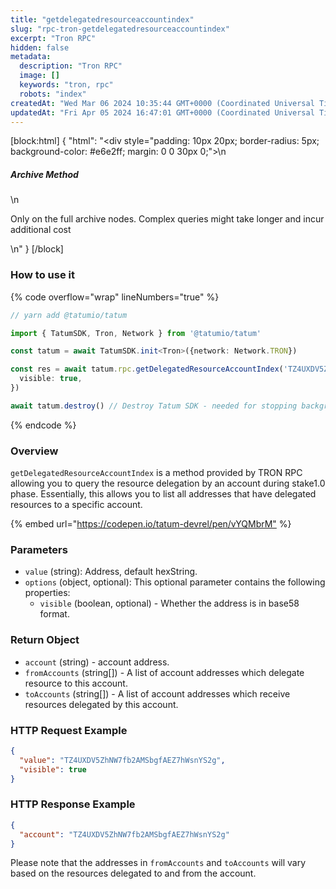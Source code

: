 ```yaml
---
title: "getdelegatedresourceaccountindex"
slug: "rpc-tron-getdelegatedresourceaccountindex"
excerpt: "Tron RPC"
hidden: false
metadata: 
  description: "Tron RPC"
  image: []
  keywords: "tron, rpc"
  robots: "index"
createdAt: "Wed Mar 06 2024 10:35:44 GMT+0000 (Coordinated Universal Time)"
updatedAt: "Fri Apr 05 2024 16:47:01 GMT+0000 (Coordinated Universal Time)"
---
```

[block:html]
{
  "html": "<div style=\"padding: 10px 20px; border-radius: 5px; background-color: #e6e2ff; margin: 0 0 30px 0;\">\n  <h5>Archive Method</h5>\n  <p>Only on the full archive nodes. Complex queries might take longer and incur additional cost</p>\n</div>"
}
[/block]


### How to use it

{% code overflow="wrap" lineNumbers="true" %}

```typescript
// yarn add @tatumio/tatum

import { TatumSDK, Tron, Network } from '@tatumio/tatum'

const tatum = await TatumSDK.init<Tron>({network: Network.TRON})

const res = await tatum.rpc.getDelegatedResourceAccountIndex('TZ4UXDV5ZhNW7fb2AMSbgfAEZ7hWsnYS2g', {
  visible: true,
})

await tatum.destroy() // Destroy Tatum SDK - needed for stopping background jobs
```

{% endcode %}

### Overview

`getDelegatedResourceAccountIndex` is a method provided by TRON RPC allowing you to query the resource delegation by an account during stake1.0 phase. Essentially, this allows you to list all addresses that have delegated resources to a specific account.

{% embed url="<https://codepen.io/tatum-devrel/pen/vYQMbrM"> %}

### Parameters

- `value` (string):  Address, default hexString.
- `options` (object, optional): This optional parameter contains the following properties:
  - `visible` (boolean, optional) - Whether the address is in base58 format. 

### Return Object

- `account` (string) - account address.
- `fromAccounts` (string\[]) - A list of account addresses which delegate resource to this account.
- `toAccounts` (string\[]) - A list of account addresses which receive resources delegated by this account.

### HTTP Request Example

```json
{
  "value": "TZ4UXDV5ZhNW7fb2AMSbgfAEZ7hWsnYS2g",
  "visible": true
}
```

### HTTP Response Example

```json
{
  "account": "TZ4UXDV5ZhNW7fb2AMSbgfAEZ7hWsnYS2g"
}
```

Please note that the addresses in `fromAccounts` and `toAccounts` will vary based on the resources delegated to and from the account.
